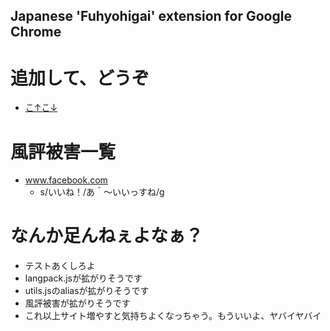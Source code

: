 Japanese 'Fuhyohigai' extension for Google Chrome
----

# 追加して、どうぞ
* [こ↑こ↓](https://chrome.google.com/webstore/detail/fuhyohigai-ext/bedamdfiddcmjabmjcdllboknpkfjcho)

# 風評被害一覧
* www.facebook.com
    * s/いいね！/あ＾～いいっすね/g

# なんか足んねぇよなぁ？
* テストあくしろよ
* langpack.jsが拡がりそうです
* utils.jsのaliasが拡がりそうです
* 風評被害が拡がりそうです
* これ以上サイト増やすと気持ちよくなっちゃう。もういいよ、ヤバイヤバイ
